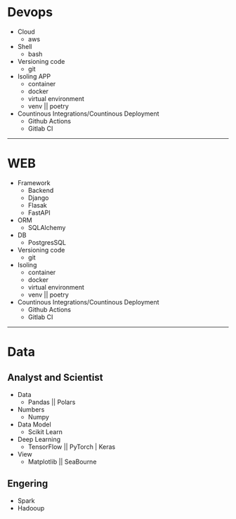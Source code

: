 # Devops
* Cloud
   - aws
* Shell
   - bash
* Versioning code
   - git
* Isoling APP
   - container
    - docker
   - virtual environment
    - venv || poetry
* Countinous Integrations/Countinous Deployment
   - Github Actions
   - Gitlab CI

---

# WEB
* Framework
   - Backend
    - Django
    - Flasak
    - FastAPI
* ORM
   - SQLAlchemy
* DB
   - PostgresSQL
* Versioning code
   - git
* Isoling
   - container
    - docker
   - virtual environment
    - venv || poetry
* Countinous Integrations/Countinous Deployment
   - Github Actions
   - Gitlab CI

---

# Data
## Analyst and Scientist
* Data
   - Pandas || Polars
* Numbers
   - Numpy
* Data Model
   - Scikit Learn
* Deep Learning
   - TensorFlow || PyTorch | Keras
* View
   - Matplotlib || SeaBourne

## Engering
* Spark
* Hadooup
